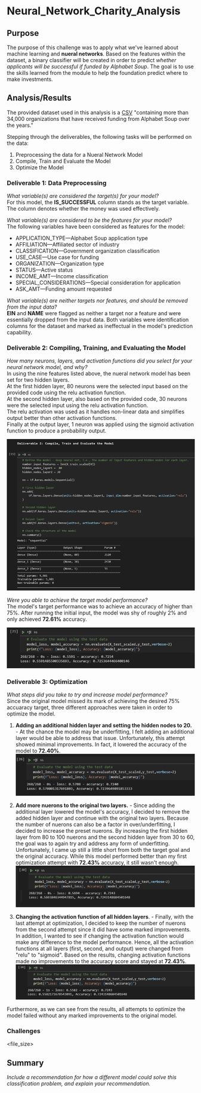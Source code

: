 # Neural_Network_Charity_Analysis

## Purpose
The purpose of this challenge was to apply what we've learned about machine learning and **nueral networks**. Based on the features within the dataset, a binary classifier will be created in order to predict *whether applicants will be successful if funded by Alphabet Soup*. The goal is to use the skills learned from the module to help the foundation predict where to make investments.

## Analysis/Results
The provided dataset used in this analysis is a [CSV](https://2u-data-curriculum-team.s3.amazonaws.com/dataviz-online/module_19/charity_data.csv) "containing more than 34,000 organizations that have received funding from Alphabet Soup over the years." 

Stepping through the deliverables, the following tasks will be performed on the data:
1. Preprocessing the data for a Nueral Network Model
2. Compile, Train and Evaluate the Model
3. Optimize the Model

### Deliverable 1: Data Preprocessing
*What variable(s) are considered the target(s) for your model?*<br>
For this model, the **IS_SUCCESSFUL** column stands as the target variable. The column denotes whether the money was used effectively.

*What variable(s) are considered to be the features for your model?*<br>
The following variables have been considered as features for the model:<br>
* APPLICATION_TYPE—Alphabet Soup application type<br>
* AFFILIATION—Affiliated sector of industry<br>
* CLASSIFICATION—Government organization classification<br>
* USE_CASE—Use case for funding<br>
* ORGANIZATION—Organization type<br>
* STATUS—Active status<br>
* INCOME_AMT—Income classification<br>
* SPECIAL_CONSIDERATIONS—Special consideration for application<br>
* ASK_AMT—Funding amount requested<br>

*What variable(s) are neither targets nor features, and should be removed from the input data?*<br>
**EIN** and **NAME** were flagged as neither a target nor a feature and were essentially dropped from the input data. Both variables were identification columns for the dataset and marked as ineffectual in the model's prediction capability. 

### Deliverable 2: Compiling, Training, and Evaluating the Model
*How many neurons, layers, and activation functions did you select for your neural network model, and why?*<br>
In using the nine features listed above, the nueral network model has been set for two hidden layers.<br>
At the first hidden layer, 80 neurons were the selected input based on the provided code using the relu activation function.<br>
At the second hidden layer, also based on the provided code, 30 neurons were the selected input using the relu activation function. <br>
The relu activation was used as it handles non-linear data and simplifies output better than other activation functions.<br>
Finally at the output layer, 1 neuron was applied using the sigmoid activation function to produce a probability output.<br>

![](resources/dev2_inputs.PNG)

*Were you able to achieve the target model performance?*<br>
The model's target performance was to achieve an accuracy of higher than 75%. After running the initial input, the model was shy of roughly 2% and only achieved **72.61%** accuracy.

![](resources/originalAccuracy.PNG)

### Deliverable 3: Optimization
*What steps did you take to try and increase model performance?*<br>
Since the original model missed its mark of achieving the desired 75% accuaracy target, three different approaches were taken in order to optimize the model.

1) **Adding an additional hidden layer and setting the hidden nodes to 20.** - At the chance the model may be underfitting, I felt adding an additional layer would be able to address that issue. Unfortunately, this attempt showed minimal improvements. In fact, it lowered the accuracy of the model to **72.40%**.<br>
![](resources/attempt1.PNG)

2) **Add more nuerons to the original two layers.** - Since adding the additional layer lowered the model's accuracy, I decided to remove the added hidden layer and continue with the original two layers. Because the number of nuerons can also be a factor in over/underfitting, I decided to increase the preset nuerons. By increasing the first hidden layer from 80 to 100 nuerons and the second hidden layer from 30 to 60, the goal was to again try and address any form of underfitting. Unfortunately, I came up still a little short from both the target goal and the original accuracy. While this model performed better than my first optimization attempt with **72.43%** accuracy, it still wasn't enough.
![](resources/attempt2.PNG)

3) **Changing the activation function of all hidden layers**. - Finally, with the last attempt at optimization, I decided to keep the number of nuerons from the second attempt since it did have some marked improvements. In addition, I wanted to see if changing the activation function would make any difference to the model performance. Hence, all the activation functions at all layers (first, second, and output) were changed from "relu" to "sigmoid". Based on the results, changing activation functions made no improvements to the accuracy score and stayed at **72.43%**.
![](resources/attempt3.PNG)

Furthermore, as we can see from the results, all attempts to optimize the model failed without any marked improvements to the original model.

### Challenges

<file_size><unable to obtain optimization>

## Summary
*Include a recommendation for how a different model could solve this classification problem, and explain your recommendation.*

